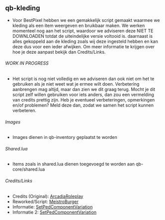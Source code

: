 ## qb-kleding
- Voor BestPixel hebben we een gemakkelijk script gemaakt waarmee we kleding als een item weergeven en bruikbaar maken. We werken momenteel nog aan het script, waardoor we adviseren deze NIET TE DOWNLOADEN totdat de uiteindelijke versie voltooid is.
daarnaast is alles gekoppeld aan de kleding zoals wij deze ingesteld hebben en kan deze dus voor een ieder afwijken. Om meer informatie te krijgen over hoe je deze aanpast bekijk dan Credits/Links.

###### WORK IN PROGRESS ######
- Het script is nog niet volledig en we adviseren dan ook niet om het te gebruiken als je niet weet wat je ermee wilt doen. Verbetering aanbrengen mag altijd, maar dan zien we dit graag terug. Mocht je dit script zelf willen gebruiken voor iets anders, dan zou een vermelding van credits prettig zijn. Heb je eventueel verbeteringen, opmerkingen en/of problemen? Meld deze dan, zodat we samen het script kunnen verbeteren.

###### Images ######
- Images dienen in qb-inventory geplaatst te worden

###### Shared.lua ######
- Items zoals in shared.lua dienen toegevoegd te worden aan qb-core/shared.lua

###### Credits/Links ######
- Credits (Original): [ArcadiaRoleplay](https://github.com/ArcadiaRoleplay/qb-bag)
- Reworked/Script: [MeistroBurger](https://github.com/meistroburger)
- Informatie: [SetPedComponentVariation](https://docs.fivem.net/natives/?_0x262B14F48D29DE80)
- Informatie 2: [SetPedComponentVariation](http://www.kronzky.info/fivemwiki/index.php?title=SetPedComponentVariation)
